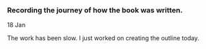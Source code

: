 ### Recording the journey of how the book was written.

18 Jan

The work has been slow. I just worked on creating the outline today.
